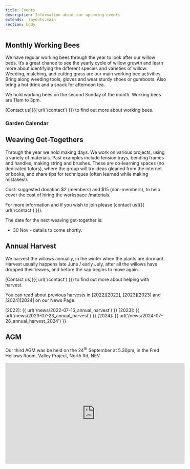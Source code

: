 ```yaml
---
title: Events
description: Information about our upcoming events
extends: _layouts.main
section: body
---
```

## Monthly Working Bees
<x-img src="/assets/img/IMG_20181124_163001906_HDR.jpg" caption="" class="float-right w-1/3 mx-2 my-2"/>

We have regular working bees through the year to look after our willow beds.  It’s a great chance to see the yearly cycle of willow growth and learn more about identifying the different species and varieties of willow. Weeding, mulching, and cutting grass are our main working bee activities. Bring along weeding tools, gloves and wear sturdy shoes or gumboots. Also bring a hot drink and a snack for afternoon tea. 

We hold working bees on the second Sunday of the month. Working bees are 11am to 3pm. 

<x-img src="/assets/img/IMG_20200530_162358855.jpg" caption="" class="float-right w-1/3 mx-2 my-2"/>

[Contact us]({{ url('/contact') }}) to find out more about working bees. 

### Garden Calendar 
<x-img src="/assets/img/garden_calendar.png" caption="" class="w-full mx-2 my-2"/>


## Weaving Get-Togethers

<x-img src="/assets/img/IMG_20211121_152957753.jpg" caption="" class="float-right w-1/3 mx-2 my-2"/>

Through the year we hold making days. We work on various projects, using a variety of materials. Past examples include tension trays, bending frames and handles, making string and brushes. These are co-learning spaces (no dedicated tutors), where the group will try ideas gleaned from the internet or books, and share tips for techniques (often learned while making mistakes!).  

Cost: suggested donation $2 (members) and $15 (non-members), to help cover the cost of hiring the workspace /materials.

For more information and if you wish to join please [contact us]({{ url('/contact') }}). 

The date for the next weaving get-together is:

- 30 Nov - details to come shortly.

## Annual Harvest

<x-img src="/assets/img/harvest16July2023.jpg" caption="Beginning the 2023 harvest." class="float-right w-1/3 mx-2 my-2"/>

We harvest the willows annually, in the winter when the plants are dormant. Harvest usually happens late June / early July, after all the willows have dropped their leaves, and before the sap begins to move again. 

[Contact us]({{ url('/contact') }}) to find out more about helping with harvest.

You can read about previous harvests in [2022][2022], [2023][2023] and [2024][2024] on our News Page. 

[2022]: {{ url('/news/2022-07-15_annual_harvest') }}
[2023]: {{ url('/news/2023-07-23_annual_harvest') }}
[2024]: {{ url('/news/2024-07-28_annual_harvest_2024') }}

## AGM

Our third AGM was be held on the 24<sup>th</sup> September at 5.30pm, in the Fred Hollows Room, Valley Project, North Rd, NEV.

<p>
<iframe class="clear-both px-auto" width="560" height="315" src="https://www.youtube-nocookie.com/embed/8wH5XW9loWI" title="YouTube video player" frameborder="0" allow="accelerometer; autoplay; clipboard-write; encrypted-media; gyroscope; picture-in-picture" allowfullscreen></iframe>
</p>
